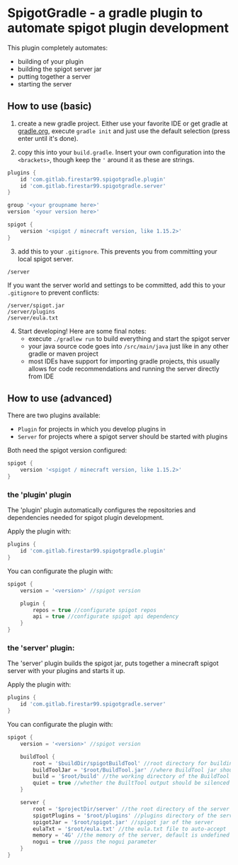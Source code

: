 # SpigotGradle - a gradle plugin to automate spigot plugin development

This plugin completely automates:
- building of your plugin
- building the spigot server jar
- putting together a server
- starting the server

## How to use (basic)

1. create a new gradle project. Either use your favorite IDE or get gradle at [gradle.org](https://gradle.org/install/), execute `gradle init` and just use the default selection (press enter until it's done).

2. copy this into your `build.gradle`. Insert your own configuration into the `<brackets>`, though keep the `'` around it as these are strings.
```Groovy
plugins {
    id 'com.gitlab.firestar99.spigotgradle.plugin'
    id 'com.gitlab.firestar99.spigotgradle.server'
}

group '<your groupname here>'
version '<your version here>'

spigot {
    version '<spigot / minecraft version, like 1.15.2>'
}
```

3. add this to your `.gitignore`. This prevents you from committing your local spigot server.
```
/server
```

   If you want the server world and settings to be committed, add this to your `.gitignore` to prevent conflicts:
```
/server/spigot.jar
/server/plugins
/server/eula.txt
```

4. Start developing! Here are some final notes:
    - execute `./gradlew run` to build everything and start the spigot server
    - your java source code goes into `/src/main/java` just like in any other gradle or maven project
    - most IDEs have support for importing gradle projects, this usually allows for code recommendations and running the server directly from IDE

## How to use (advanced)

There are two plugins available:
- `Plugin` for projects in which you develop plugins in
- `Server` for projects where a spigot server should be started with plugins

Both need the spigot version configured:
```Groovy
spigot {
    version '<spigot / minecraft version, like 1.15.2>'
}
```

### the 'plugin' plugin
The 'plugin' plugin automatically configures the repositories and dependencies needed for spigot plugin development.

Apply the plugin with:
```Groovy
plugins {
    id 'com.gitlab.firestar99.spigotgradle.plugin'
}
```

You can configurate the plugin with:
```Groovy
spigot {
    version = '<version>' //spigot version

    plugin {
        repos = true //configurate spigot repos
        api = true //configurate spigot api dependency
    }
}
```

### the 'server' plugin:
The 'server' plugin builds the spigot jar, puts together a minecraft spigot server with your plugins and starts it up.

Apply the plugin with:
```Groovy
plugins {
    id 'com.gitlab.firestar99.spigotgradle.server'
}
```

You can configurate the plugin with:
```Groovy
spigot {
    version = '<version>' //spigot version

    buildTool {
        root = '$buildDir/spigotBuildTool' //root directory for building
        buildToolJar = '$root/BuildTool.jar' //where BuildTool jar should be put
        build = '$root/build' //the working directory of the BuildTool
        quiet = true //whether the BuiltTool output should be silenced
    }

    server {
        root = '$projectDir/server' //the root directory of the server
        spigotPlugins = '$root/plugins' //plugins directory of the server
        spigotJar = '$root/spigot.jar' //spigot jar of the server
        eulaTxt = '$root/eula.txt' //the eula.txt file to auto-accept
        memory = '4G' //the memory of the server, default is undefined (platform specific, usually 4G)
        nogui = true //pass the nogui parameter
    }
}
```
